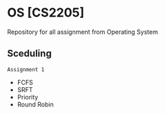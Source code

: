 # OS [CS2205]
Repository for all assignment from Operating System 
## Sceduling
```
Assignment 1 
```
* FCFS
* SRFT
* Priority
* Round Robin
